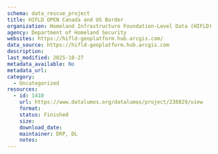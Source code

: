 ```yaml
---
schema: data_rescue_project 
title: HIFLD OPEN Canada and US Border
organization: Homeland Infrastructure Foundation-Level Data (HIFLD)
agency: Department of Homeland Security
websites: https://hifld-geoplatform.hub.arcgis.com/
data_source: https://hifld-geoplatform.hub.arcgis.com
description: 
last_modified: 2025-10-27
metadata_available: No
metadata_url: 
category:
  - Uncategorized 
resources:
  - id: 1410
    url: https://www.datalumos.org/datalumos/project/238829/view
    format: 
    status: Finished
    size: 
    download_date: 
    maintainer: DRP, DL
    notes: 
---
```

